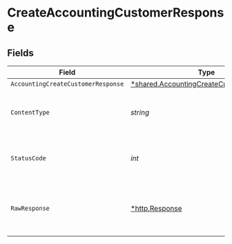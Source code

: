 # CreateAccountingCustomerResponse


## Fields

| Field                                                                                                      | Type                                                                                                       | Required                                                                                                   | Description                                                                                                |
| ---------------------------------------------------------------------------------------------------------- | ---------------------------------------------------------------------------------------------------------- | ---------------------------------------------------------------------------------------------------------- | ---------------------------------------------------------------------------------------------------------- |
| `AccountingCreateCustomerResponse`                                                                         | [*shared.AccountingCreateCustomerResponse](../../../pkg/models/shared/accountingcreatecustomerresponse.md) | :heavy_minus_sign:                                                                                         | Success                                                                                                    |
| `ContentType`                                                                                              | *string*                                                                                                   | :heavy_check_mark:                                                                                         | HTTP response content type for this operation                                                              |
| `StatusCode`                                                                                               | *int*                                                                                                      | :heavy_check_mark:                                                                                         | HTTP response status code for this operation                                                               |
| `RawResponse`                                                                                              | [*http.Response](https://pkg.go.dev/net/http#Response)                                                     | :heavy_minus_sign:                                                                                         | Raw HTTP response; suitable for custom response parsing                                                    |